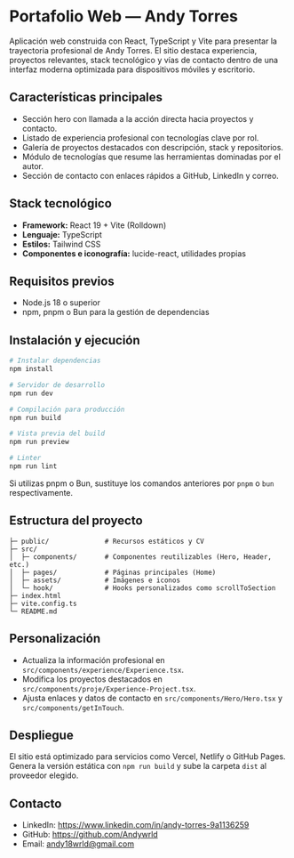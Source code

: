# Portafolio Web — Andy Torres

Aplicación web construida con React, TypeScript y Vite para presentar la trayectoria profesional de Andy Torres. El sitio destaca experiencia, proyectos relevantes, stack tecnológico y vías de contacto dentro de una interfaz moderna optimizada para dispositivos móviles y escritorio.

## Características principales

- Sección hero con llamada a la acción directa hacia proyectos y contacto.
- Listado de experiencia profesional con tecnologías clave por rol.
- Galería de proyectos destacados con descripción, stack y repositorios.
- Módulo de tecnologías que resume las herramientas dominadas por el autor.
- Sección de contacto con enlaces rápidos a GitHub, LinkedIn y correo.

## Stack tecnológico

- **Framework:** React 19 + Vite (Rolldown)
- **Lenguaje:** TypeScript
- **Estilos:** Tailwind CSS
- **Componentes e iconografía:** lucide-react, utilidades propias

## Requisitos previos

- Node.js 18 o superior
- npm, pnpm o Bun para la gestión de dependencias

## Instalación y ejecución

```bash
# Instalar dependencias
npm install

# Servidor de desarrollo
npm run dev

# Compilación para producción
npm run build

# Vista previa del build
npm run preview

# Linter
npm run lint
```

Si utilizas pnpm o Bun, sustituye los comandos anteriores por `pnpm` o `bun` respectivamente.

## Estructura del proyecto

```
├─ public/              # Recursos estáticos y CV
├─ src/
│  ├─ components/       # Componentes reutilizables (Hero, Header, etc.)
│  ├─ pages/            # Páginas principales (Home)
│  ├─ assets/           # Imágenes e iconos
│  └─ hook/             # Hooks personalizados como scrollToSection
├─ index.html
├─ vite.config.ts
└─ README.md
```

## Personalización

- Actualiza la información profesional en `src/components/experience/Experience.tsx`.
- Modifica los proyectos destacados en `src/components/proje/Experience-Project.tsx`.
- Ajusta enlaces y datos de contacto en `src/components/Hero/Hero.tsx` y `src/components/getInTouch`.

## Despliegue

El sitio está optimizado para servicios como Vercel, Netlify o GitHub Pages. Genera la versión estática con `npm run build` y sube la carpeta `dist` al proveedor elegido.

## Contacto

- LinkedIn: https://www.linkedin.com/in/andy-torres-9a1136259
- GitHub: https://github.com/Andywrld
- Email: andy18wrld@gmail.com
